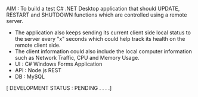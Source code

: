 AIM : To build a test C# .NET Desktop application that should UPDATE, RESTART and SHUTDOWN functions which are controlled using a remote server.
* The application also keeps sending its current client side local status to the server every "x" seconds which could help track its health on the remote client side.
* The client information could also include the local computer information such as Network Traffic, CPU and Memory Usage.
* UI  : C# Windows Forms Application
* API : Node.js REST
* DB  : MySQL



[ DEVELOPMENT STATUS : PENDING . . . .]

